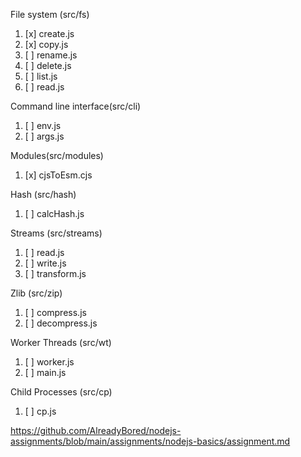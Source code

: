 File system (src/fs)
1. [x] create.js
2. [x] copy.js
3. [ ] rename.js
4. [ ] delete.js
5. [ ] list.js
6. [ ] read.js

Command line interface(src/cli)
1. [ ] env.js
2. [ ] args.js

Modules(src/modules)
1. [x] cjsToEsm.cjs

Hash (src/hash)
1. [ ] calcHash.js

Streams (src/streams)
1. [ ] read.js
2. [ ] write.js
3. [ ] transform.js

Zlib (src/zip)
1. [ ] compress.js
2. [ ] decompress.js

Worker Threads (src/wt)
1. [ ] worker.js
2. [ ] main.js

Child Processes (src/cp)
1. [ ] cp.js


https://github.com/AlreadyBored/nodejs-assignments/blob/main/assignments/nodejs-basics/assignment.md